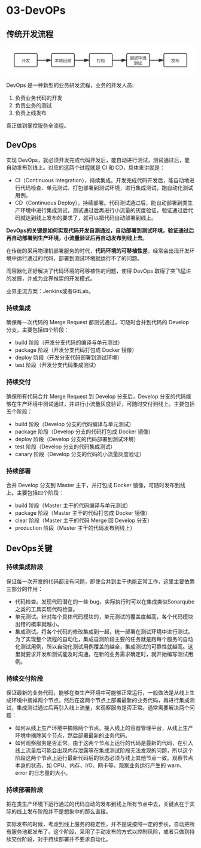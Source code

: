 # 03-DevOPs

## 传统开发流程

![process](../../images/process.png)

DevOps 是一种新型的业务研发流程，业务的开发人员:

1. 负责业务代码的开发
2. 负责业务的测试
3. 负责上线发布

真正做到掌控服务全流程。

## DevOps

实现 DevOps，就必须开发完成代码开发后，能自动进行测试，测试通过后，能自动发布到线上。对应的这两个过程就是 CI 和 CD，具体来讲就是：

- CI（Continuous Integration），持续集成。开发完成代码开发后，能自动地进行代码检查、单元测试、打包部署到测试环境，进行集成测试，跑自动化测试用例。
- CD（Continuous Deploy），持续部署。代码测试通过后，能自动部署到类生产环境中进行集成测试，测试通过后再进行小流量的灰度验证，验证通过后代码就达到线上发布的要求了，就可以把代码自动部署到线上。

**DevOps的关键是如何实现代码开发自测通过，自动部署到测试环境，验证通过后再自动部署到生产环境，小流量验证后再自动发布到线上去**。

在传统的采用物理机部署服务的时代，**代码环境的可移植性差**，经常会出现开发环境中运行通过的代码，部署到测试环境就运行不了的问题。

而容器化正好解决了代码环境的可移植性的问题，使得 DevOps 取得了突飞猛进的发展，并成为业界推崇的开发模式。

业界主流方案：Jenkins或者GitLab。

### 持续集成

确保每一次代码的 Merge Request 都测试通过，可随时合并到代码的 Develop 分支，主要包括四个阶段：

- build 阶段（开发分支代码的编译与单元测试）
- package 阶段（开发分支代码打包成 Docker 镜像）
- deploy 阶段（开发分支代码部署到测试环境）
- test 阶段（开发分支代码集成测试）

### 持续交付

确保所有代码合并 Merge Request 到 Develop 分支后，Develop 分支的代码能够在生产环境中测试通过，并进行小流量灰度验证，可随时交付到线上。主要包括五个阶段：

- build 阶段（Develop 分支的代码编译与单元测试）
- package 阶段（Develop 分支的代码打包成 Docker 镜像）
- deploy 阶段（Develop 分支的代码部署到测试环境）
- test 阶段（Develop 分支的代码集成测试）
- canary 阶段（Develop 分支的代码的小流量灰度验证）

### 持续部署

合并 Develop 分支到 Master 主干，并打包成 Docker 镜像，可随时发布到线上。主要包括四个阶段：

- build 阶段（Master 主干的代码编译与单元测试）
- package 阶段（Master 主干的代码打包成 Docker 镜像）
- clear 阶段（Master 主干的代码 Merge 回 Develop 分支）
- production 阶段（Master 主干的代码发布到线上）

## DevOps关键

### 持续集成阶段

保证每一次开发的代码都没有问题，即使合并到主干也能正常工作，这里主要依靠三部分的作用：

- 代码检查。发现代码潜在的一些 bug，实际执行时可以在集成类似Sonarqube之类的工具实现代码检查。
- 单元测试。针对每个具体代码模块的，单元测试的覆盖度越高，各个代码模块出错的概率就越小。
- 集成测试。将各个代码的修改集成到一起，统一部署在测试环境中进行测试。为了实现整个流程的自动化，集成自测阶段主要的任务就是跑每个服务的自动化测试用例，所以自动化测试用例覆盖的越全，集成测试的可靠性就越高。这里就要求开发和测试能及时沟通，在新的业务需求确定时，就开始编写测试用例。

### 持续交付阶段

保证最新的业务代码，能够在类生产环境中可能够正常运行，一般做法是从线上生成环境中摘掉两个节点，然后在这两个节点上部署最新的业务代码，再进行集成测试，集成测试通过后再引入线上流量，来观察服务是否正常。通常需要解决两个问题：

- 如何从线上生产环境中摘除两个节点。接入线上的容器管理平台，从线上生产环境中摘除某个节点，然后部署最新的业务代码。
- 如何观察服务是否正常。由于这两个节点上运行的代码是最新的代码，在引入线上流量后可能会出现内存泄露等在集成测试阶段无法发现的问题，所以这个阶段这两个节点上运行最新代码后的状态必须与线上其他节点一致。观察节点本身的状态，如 CPU、内存、I/O、网卡等，观察业务运行产生的 warn、error 的日志量的大小。

### 持续部署阶段

把在类生产环境下运行通过的代码自动的发布到线上所有节点中去，关键点在于实际的线上发布阶段并不是想象中的那么直接。

实际发布的时候，考虑到线上服务的稳定性，并不是说按照一定的步长，自动把所有服务池都发布了。这个阶段，采用了手动发布的方式以控制风险，或者只做到持续交付阶段，对于持续部署并不要求自动化。
